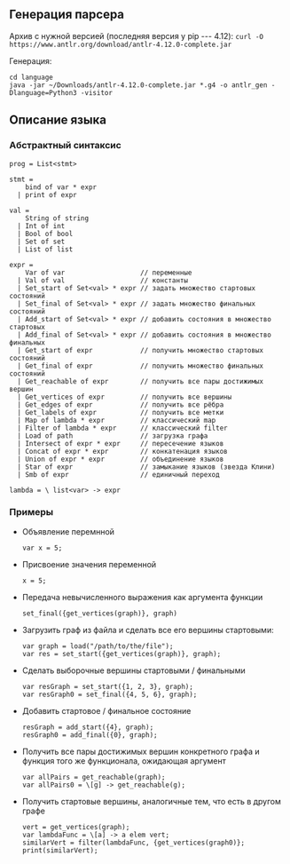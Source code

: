 ## Генерация парсера
Архив с нужной версией (последняя версия у pip --- 4.12):
`curl -O https://www.antlr.org/download/antlr-4.12.0-complete.jar`

Генерация:
```
cd language
java -jar ~/Downloads/antlr-4.12.0-complete.jar *.g4 -o antlr_gen -Dlanguage=Python3 -visitor
```

## Описание языка
### Абстрактный синтаксис

```
prog = List<stmt>

stmt =
    bind of var * expr
  | print of expr

val =
    String of string
  | Int of int
  | Bool of bool
  | Set of set
  | List of list

expr =
    Var of var                   // переменные
  | Val of val                   // константы
  | Set_start of Set<val> * expr // задать множество стартовых состояний
  | Set_final of Set<val> * expr // задать множество финальных состояний
  | Add_start of Set<val> * expr // добавить состояния в множество стартовых
  | Add_final of Set<val> * expr // добавить состояния в множество финальных
  | Get_start of expr            // получить множество стартовых состояний
  | Get_final of expr            // получить множество финальных состояний
  | Get_reachable of expr        // получить все пары достижимых вершин
  | Get_vertices of expr         // получить все вершины
  | Get_edges of expr            // получить все рёбра
  | Get_labels of expr           // получить все метки
  | Map of lambda * expr         // классический map
  | Filter of lambda * expr      // классический filter
  | Load of path                 // загрузка графа
  | Intersect of expr * expr     // пересечение языков
  | Concat of expr * expr        // конкатенация языков
  | Union of expr * expr         // объединение языков
  | Star of expr                 // замыкание языков (звезда Клини)
  | Smb of expr                  // единичный переход

lambda = \ list<var> -> expr
```

### Примеры

- Объявление перемнной

  `var x = 5;`
  
- Присвоение значения переменной
  
  `x = 5;`
  
- Передача невычисленного выражения как аргумента функции

  `set_final({get_vertices(graph)}, graph)`
  
- Загрузить граф из файла и сделать все его вершины стартовыми:

  ```
  var graph = load("/path/to/the/file");
  var res = set_start({get_vertices(graph)}, graph);
  ```

- Сделать выборочные вершины стартовыми / финальными
  
  ```
  var resGraph = set_start({1, 2, 3}, graph);
  var resGraph0 = set_final({4, 5, 6}, graph);
  ```
  
- Добавить стартовое / финальное состояние

  ```
  resGraph = add_start({4}, graph);
  resGraph0 = add_final({0}, graph);
  ```
  
- Получить все пары достижимых вершин конкретного графа и функция того же функционала, ожидающая аргумент
  
  ```
  var allPairs = get_reachable(graph);
  var allPairs0 = \[g] -> get_reachable(g);
  ```
  
- Получить стартовые вершины, аналогичные тем, что есть в другом графе
  
  ```
  vert = get_vertices(graph);
  var lambdaFunc = \[a] -> a elem vert;
  similarVert = filter(lambdaFunc, {get_vertices(graph0)};
  print(similarVert);
  ```
  
